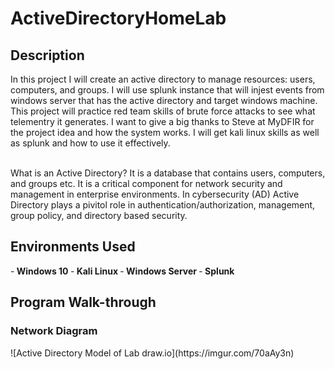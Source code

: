 # ActiveDirectoryHomeLab



<h2>Description</h2>
In this project I will create an active directory to manage resources: users, computers, and groups. I will use splunk instance that will injest events from windows server that has the active directory and target windows machine. This project will practice red team skills of brute force attacks to see what telementry it generates. I want to give a big thanks to Steve at MyDFIR for the project idea and how the system works. I will get kali linux skills as well as splunk and how to use it effectively. 
<br />
<br />

What is an Active Directory? It is a database that contains users, computers, and groups etc. It is a critical component for network security and management in enterprise environments. In cybersecurity (AD) Active Directory plays a pivitol role in authentication/authorization, management, group policy, and directory based security.
<br />




<h2>Environments Used</h2>

-<b> Windows 10 </b>
-<b> Kali Linux </b>
-<b> Windows Server </b>
-<b> Splunk </b>



<h2>Program Walk-through</h2>

<h3> Network Diagram</h3>
![Active Directory Model of Lab draw.io](https://imgur.com/70aAy3n)
